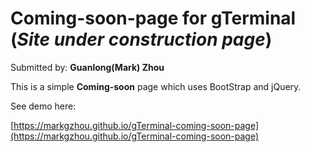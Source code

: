 # Coming-soon-page for gTerminal (*Site under construction page*)
 

Submitted by: **Guanlong(Mark) Zhou**


This is a simple **Coming-soon** page which uses BootStrap and jQuery.

See demo here:

[https://markgzhou.github.io/gTerminal-coming-soon-page](https://markgzhou.github.io/gTerminal-coming-soon-page)
